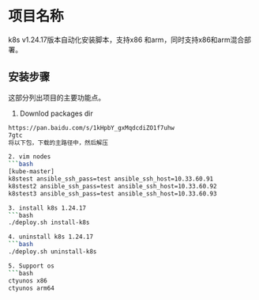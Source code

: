# 项目名称
k8s v1.24.17版本自动化安装脚本，支持x86 和arm，同时支持x86和arm混合部署。
 
## 安装步骤
这部分列出项目的主要功能点。
 
1. Downlod  packages  dir 
```bash
https://pan.baidu.com/s/1kHpbY_gxMqdcdiZO1f7uhw   
7gtc
将以下包，下载的主路径中，然后解压

2. vim nodes
```bash
[kube-master]
k8stest ansible_ssh_pass=test ansible_ssh_host=10.33.60.91
k8stest2 ansible_ssh_pass=test ansible_ssh_host=10.33.60.92
k8stest3 ansible_ssh_pass=test ansible_ssh_host=10.33.60.93

3. install k8s 1.24.17
```bash
./deploy.sh install-k8s

4. uninstall k8s 1.24.17
```bash
./deploy.sh uninstall-k8s

5. Support os
```bash
ctyunos x86
ctyunos arm64 
